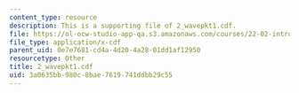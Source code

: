 ```yaml
---
content_type: resource
description: This is a supporting file of 2_wavepkt1.cdf.
file: https://ol-ocw-studio-app-qa.s3.amazonaws.com/courses/22-02-introduction-to-applied-nuclear-physics-spring-2012/3a0635bb980c8bae7619741ddbb29c55_2_wavepkt1.cdf
file_type: application/x-cdf
parent_uid: 0e7e7681-cd4a-4d20-4a28-01dd1af12950
resourcetype: Other
title: 2_wavepkt1.cdf
uid: 3a0635bb-980c-8bae-7619-741ddbb29c55
---
```

